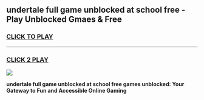 
## undertale full game unblocked at school free - Play Unblocked Gmaes & Free
<h3>
<a href="https://news.freeplayer.one?title=undertale_full_game_unblocked_at_school_free&ref=16F">CLICK TO PLAY</a></h3>
<hr>

<h3>
<a href="https://news.freeplayer.one?title=undertale_full_game_unblocked_at_school_free&ref=16F">CLICK 2 PLAY</a>
  
</h3>

<a href="https://news.freeplayer.one?title=undertale_full_game_unblocked_at_school_free&ref=16F/"><img src="https://clearcache.store/games.png"></a>


**undertale full game unblocked at school free games unblocked: Your Gateway to Fun and Accessible Online Gaming**

